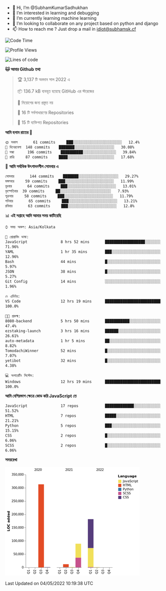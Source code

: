 - 👋 Hi, I’m @SubhamKumarSadhukhan
- 👀 I’m interested in learning and debugging
- 🌱 I’m currently learning machine learning
- 💞️ I’m looking to collaborate on any project based on python and django
- 📫 How to reach me ?
      Just drop a mail in idiot@subhamsk.cf

<!---
SubhamKumarSadhukhan/SubhamKumarSadhukhan is a ✨ special ✨ repository because its `README.md` (this file) appears on your GitHub profile.
You can click the Preview link to take a look at your changes.
--->


<!--START_SECTION:waka-->
![Code Time](http://img.shields.io/badge/Code%20Time-463%20hrs%2014%20mins-blue)

![Profile Views](http://img.shields.io/badge/%E0%A6%AA%E0%A7%8D%E0%A6%B0%E0%A7%8B%E0%A6%AB%E0%A6%BE%E0%A6%87%E0%A6%B2%20%E0%A6%A6%E0%A6%B0%E0%A7%8D%E0%A6%B6%E0%A6%A8-1-blue)

![Lines of code](https://img.shields.io/badge/%E0%A6%B9%E0%A7%8D%E0%A6%AF%E0%A6%BE%E0%A6%B2%E0%A7%8B%20%E0%A6%93%E0%A6%AF%E0%A6%BC%E0%A6%BE%E0%A6%B0%E0%A7%8D%E0%A6%B2%E0%A7%8D%E0%A6%A1%20%E0%A6%A5%E0%A7%87%E0%A6%95%E0%A7%87%20%E0%A6%86%E0%A6%AE%E0%A6%BF%20%E0%A6%B2%E0%A6%BF%E0%A6%96%E0%A7%87%E0%A6%9B%E0%A6%BF-599%20Thousand%20%E0%A6%95%E0%A7%8B%E0%A6%A1%E0%A7%87%E0%A6%B0%20%E0%A6%B2%E0%A6%BE%E0%A6%87%E0%A6%A8-blue)

**🐱 আমার Github তথ্য** 

> 🏆 3,137 টি অবদান সাল 2022 এ
 > 
> 📦 136.7 kB ব্যবহৃত হয়েছে GitHub এর স্টরেজের 
 > 
> 🚫 নিয়োগের জন্য প্রস্তুত নয়
 > 
> 📜 16 টি সর্বসাধারণের Repositories 
 > 
> 🔑 15 টি ব্যক্তিগত Repositories  
 > 
**আমি হলাম রাতের 🦉** 

```text
🌞 সকাল       61 commits     ███░░░░░░░░░░░░░░░░░░░░░░   12.4% 
🌆 দিনেরবেলা  148 commits    ███████░░░░░░░░░░░░░░░░░░   30.08% 
🌃 সন্ধা      196 commits    ██████████░░░░░░░░░░░░░░░   39.84% 
🌙 রাত্রি     87 commits     ████░░░░░░░░░░░░░░░░░░░░░   17.68%

```
📅 **আমি সর্বাধিক উৎপাদনশীল সোমবার এ** 

```text
সোমবার       144 commits    ███████░░░░░░░░░░░░░░░░░░   29.27% 
মঙ্গলবার     59 commits     ███░░░░░░░░░░░░░░░░░░░░░░   11.99% 
বুধবার       64 commits     ███░░░░░░░░░░░░░░░░░░░░░░   13.01% 
বৃহস্পতিবার  39 commits     ██░░░░░░░░░░░░░░░░░░░░░░░   7.93% 
শুক্রবার     58 commits     ███░░░░░░░░░░░░░░░░░░░░░░   11.79% 
শনিবার       65 commits     ███░░░░░░░░░░░░░░░░░░░░░░   13.21% 
রবিবার       63 commits     ███░░░░░░░░░░░░░░░░░░░░░░   12.8%

```


📊 **এই সপ্তাহে আমি আমার সময় কাটিয়েছি** 

```text
⌚︎ সময় অঞ্চল: Asia/Kolkata

💬 প্রোগ্রামিং ভাষা: 
JavaScript               8 hrs 52 mins       ██████████████████░░░░░░░   71.96% 
YAML                     1 hr 35 mins        ███░░░░░░░░░░░░░░░░░░░░░░   12.96% 
Bash                     44 mins             █░░░░░░░░░░░░░░░░░░░░░░░░   5.97% 
JSON                     38 mins             █░░░░░░░░░░░░░░░░░░░░░░░░   5.27% 
Git Config               14 mins             ░░░░░░░░░░░░░░░░░░░░░░░░░   1.96%

🔥 এডিটর: 
VS Code                  12 hrs 19 mins      █████████████████████████   100.0%

🐱‍💻 প্রকল্ম: 
8080-backend             5 hrs 50 mins       ███████████░░░░░░░░░░░░░░   47.4% 
ezstaking-launch         3 hrs 16 mins       ██████░░░░░░░░░░░░░░░░░░░   26.61% 
auto-metadata            1 hr 5 mins         ██░░░░░░░░░░░░░░░░░░░░░░░   8.82% 
TomodachiWinner          52 mins             █░░░░░░░░░░░░░░░░░░░░░░░░   7.07% 
yetibot                  32 mins             █░░░░░░░░░░░░░░░░░░░░░░░░   4.38%

💻 অপারেটিং সিস্টেম: 
Windows                  12 hrs 19 mins      █████████████████████████   100.0%

```

**আমি বেশিরভাগ ক্ষেত্রে কোড করি JavaScript তে** 

```text
JavaScript               17 repos            █████████████░░░░░░░░░░░░   51.52% 
HTML                     7 repos             █████░░░░░░░░░░░░░░░░░░░░   21.21% 
Python                   5 repos             ███░░░░░░░░░░░░░░░░░░░░░░   15.15% 
CSS                      2 repos             █░░░░░░░░░░░░░░░░░░░░░░░░   6.06% 
SCSS                     2 repos             █░░░░░░░░░░░░░░░░░░░░░░░░   6.06%

```


**সময়রেখা**

![Chart not found](https://raw.githubusercontent.com/SubhamKumarSadhukhan/SubhamKumarSadhukhan/main/charts/bar_graph.png) 


 Last Updated on 04/05/2022 10:19:38 UTC
<!--END_SECTION:waka-->
